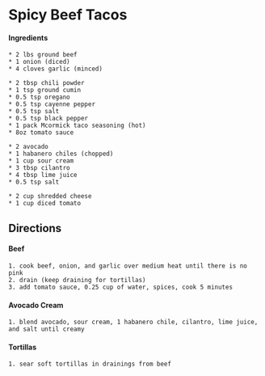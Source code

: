 # Spicy Beef Tacos


#### Ingredients
	* 2 lbs ground beef
	* 1 onion (diced)
	* 4 cloves garlic (minced)
	
	* 2 tbsp chili powder
	* 1 tsp ground cumin
	* 0.5 tsp oregano
	* 0.5 tsp cayenne pepper
	* 0.5 tsp salt
	* 0.5 tsp black pepper
	* 1 pack Mcormick taco seasoning (hot)
	* 8oz tomato sauce
	
	* 2 avocado
	* 1 habanero chiles (chopped)
	* 1 cup sour cream
	* 3 tbsp cilantro
	* 4 tbsp lime juice
	* 0.5 tsp salt
	
	* 2 cup shredded cheese
	* 1 cup diced tomato
	
	
## Directions
#### Beef
	1. cook beef, onion, and garlic over medium heat until there is no pink
	2. drain (keep draining for tortillas)
	3. add tomato sauce, 0.25 cup of water, spices, cook 5 minutes

#### Avocado Cream
	1. blend avocado, sour cream, 1 habanero chile, cilantro, lime juice, and salt until creamy

#### Tortillas
	1. sear soft tortillas in drainings from beef

